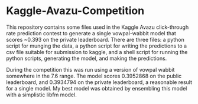 # Kaggle-Avazu-Competition
This repository contains some files used in the Kaggle Avazu click-through rate prediction contest to generate a single vowpal-wabbit model that scores ~0.393 on the private leaderboard. There are three files: a python script for munging the data, a python script for writing the predictions to a csv file suitable for submission to kaggle, and a shell script for running the python scripts, generating the model, and making the predictions.

During the competition this was run using a version of vowpal wabbit somewhere in the 7.6 range. The model scores 0.3952868 on the public leaderboard, and 0.3934794 on the private leaderboard, a reasonable result for a single model. My best model was obtained by ensembling this model with a simplistic libfm model.
